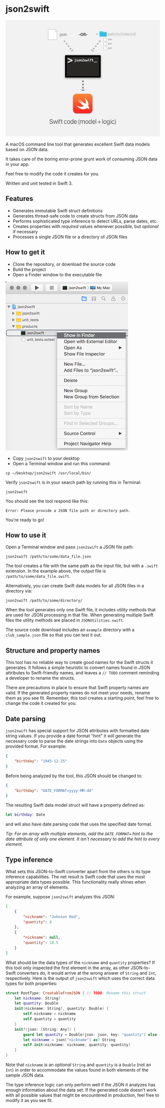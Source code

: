 # json2swift

![Overview](/images/json2swift.jpg)

A macOS command line tool that generates excellent Swift data models based on JSON data.

It takes care of the boring error-prone grunt work of consuming JSON data in your app.

Feel free to modify the code it creates for you.

Written and unit tested in Swift 3.

## Features

- Generates immutable Swift struct definitions
- Generates thread-safe code to create structs from JSON data
- Performs sophisticated type inference to detect URLs, parse dates, etc.
- Creates properties with *required* values whenever possible, but *optional* if necessary
- Processes a single JSON file or a directory of JSON files

## How to get it

- Clone the repository, or download the source code
- Build the project
- Open a Finder window to the executable file

![How to find the executable](/images/show_in_finder.png)

- Copy `json2swift` to your desktop
- Open a Terminal window and run this command:
```
cp ~/Desktop/json2swift /usr/local/bin/
```
Verify `json2swift` is in your search path by running this in Terminal:
```
json2swift
```
You should see the tool respond like this:
```
Error: Please provide a JSON file path or directory path.
```
You're ready to go!

## How to use it

Open a Terminal window and pass `json2swift` a JSON file path:
```
json2swift /path/to/some/data_file.json
```
The tool creates a file with the same path as the input file, but with a `.swift` extension. In the example above, the output file is `/path/to/some/data_file.swift`.

Alternatively, you can create Swift data models for all JSON files in a directory via:
```
json2swift /path/to/some/directory/
```
When the tool generates only one Swift file, it includes utility methods that are used for JSON processing in that file. When generating multiple Swift files the utility methods are placed in `JSONUtilities.swift`.

The source code download includes an `example` directory with a `club_sample.json` file so that you can test it out.

## Structure and property names

This tool has no reliable way to create good names for the Swift structs it generates. It follows a simple heuristic to convert names found in JSON attributes to Swift-friendly names, and leaves a `// TODO` comment reminding a developer to rename the structs. 

There are precautions in place to ensure that Swift property names are valid. If the generated property names do not meet your needs, rename them as you see fit. Remember, this tool creates a starting point, feel free to change the code it created for you.

## Date parsing

`json2swift` has special support for JSON attributes with formatted date string values. If you provide a date format "hint" it will generate the necessary code to parse the date strings into `Date` objects using the provided format. For example:
```json
{
    "birthday": "1945-12-25"
}
```
Before being analyzed by the tool, this JSON should be changed to:
```json
{
    "birthday": "DATE_FORMAT=yyyy-MM-dd"
}
```
The resulting Swift data model struct will have a property defined as:
```swift
let birthday: Date
```
and will also have date parsing code that uses the specified date format.

*Tip: For an array with multiple elements, add the `DATE_FORMAT=` hint to the date attribute of only one element. It isn't necessary to add the hint to every element.*

## Type inference

What sets this JSON-to-Swift converter apart from the others is its type inference capabilities. The net result is Swift code that uses the most appropriate data types possible. This functionality really shines when analyzing an array of elements. 

For example, suppose `json2swift` analyzes this JSON:
```json
[
    {
        "nickname": "Johnson Rod",
        "quantity": 8
    },
    {
        "nickname": null,
        "quantity": 10.5
    }
]
```
What should be the data types of the `nickname` and `quantity` properties? If this tool only inspected the first element in the array, as other JSON-to-Swift converters do, it would arrive at the wrong answer of `String` and `Int`, respectively. Here is the output of `json2swift` which uses the correct data types for both properties:
```swift
struct RootType: CreatableFromJSON { // TODO: Rename this struct
    let nickname: String?
    let quantity: Double
    init(nickname: String?, quantity: Double) {
        self.nickname = nickname
        self.quantity = quantity
    }
    init?(json: [String: Any]) {
        guard let quantity = Double(json: json, key: "quantity") else { return nil }
        let nickname = json["nickname"] as? String
        self.init(nickname: nickname, quantity: quantity)
    }
}
```
Note that `nickname` is an _optional_ `String` and `quantity` is a `Double` (not an `Int`) in order to accommodate the values found in both elements of the sample JSON data.

The type inference logic can only perform well if the JSON it analyzes has enough information about the data set. If the generated code doesn't work with all possible values that might be encountered in production, feel free to modify it as you see fit.
